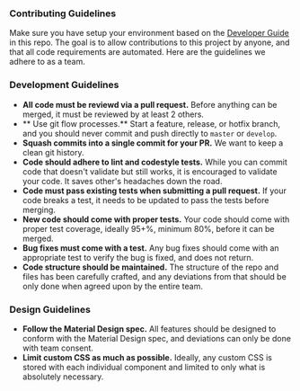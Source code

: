 ### Contributing Guidelines

Make sure you have setup your environment based on the [Developer Guide](DEVELOPER_GUIDE.md) in this repo. The goal is to allow contributions to this project by anyone, and that all code requirements are automated. Here are the guidelines we adhere to as a team.

### Development Guidelines

* **All code must be reviewd via a pull request.** Before anything can be merged, it must be reviewed by at least 2 others.
* ** Use git flow processes.** Start a feature, release, or hotfix branch, and you should never commit and push directly to `master` or `develop`.
* **Squash commits into a single commit for your PR.** We want to keep a clean git history.
* **Code should adhere to lint and codestyle tests.** While you can commit code that doesn't validate but still works, it is encouraged to validate your code. It saves other's headaches down the road.
* **Code must pass existing tests when submitting a pull request.** If your code breaks a test, it needs to be updated to pass the tests before merging.
* **New code should come with proper tests.** Your code should come with proper test coverage, ideally 95+%, minimum 80%, before it can be merged.
* **Bug fixes must come with a test.** Any bug fixes should come with an appropriate test to verify the bug is fixed, and does not return.
* **Code structure should be maintained.** The structure of the repo and files has been carefully crafted, and any deviations from that should be only done when agreed upon by the entire team.

### Design Guidelines

* **Follow the Material Design spec.** All features should be designed to conform with the Material Design spec, and deviations can only be done with team consent.
* **Limit custom CSS as much as possible.** Ideally, any custom CSS is stored with each individual component and limited to only what is absolutely necessary.
